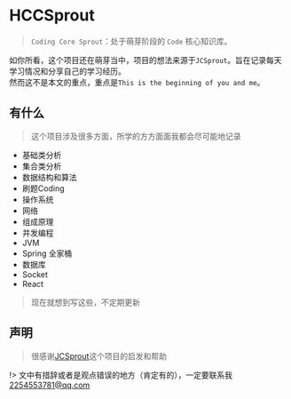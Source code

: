 # HCCSprout

> `Coding Core Sprout`：处于萌芽阶段的 `Code` 核心知识库。

如你所看，这个项目还在萌芽当中，项目的想法来源于`JCSprout`。旨在记录每天学习情况和分享自己的学习经历。
<br>
然而这不是本文的重点，重点是`This is the beginning of you and me`。

## 有什么

> 这个项目涉及很多方面，所学的方方面面我都会尽可能地记录

- 基础类分析
- 集合类分析
- 数据结构和算法
- 刷题Coding
- 操作系统
- 网络
- 组成原理
- 并发编程
- JVM
- Spring 全家桶
- 数据库
- Socket
- React

> 现在就想到写这些，不定期更新

## 声明

> 很感谢[JCSprout](https://github.com/crossoverJie/JCSprout)这个项目的启发和帮助
 
!> 文中有措辞或者是观点错误的地方（肯定有的），一定要联系我[2254553781@qq.com](mailto:2254553781@qq.com)